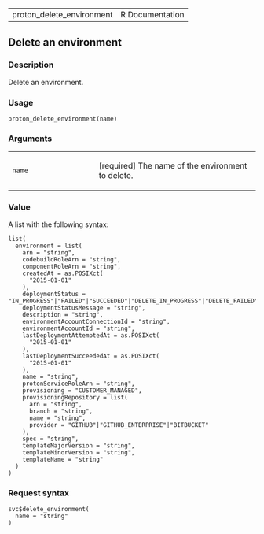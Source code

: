 <table style="width: 100%;">
<tbody>
<tr class="odd">
<td>proton_delete_environment</td>
<td style="text-align: right;">R Documentation</td>
</tr>
</tbody>
</table>

## Delete an environment

### Description

Delete an environment.

### Usage

    proton_delete_environment(name)

### Arguments

<table>
<colgroup>
<col style="width: 35%" />
<col style="width: 65%" />
</colgroup>
<tbody>
<tr class="odd">
<td><code id="proton_delete_environment_:_name">name</code></td>
<td><p>[required] The name of the environment to delete.</p></td>
</tr>
</tbody>
</table>

### Value

A list with the following syntax:

    list(
      environment = list(
        arn = "string",
        codebuildRoleArn = "string",
        componentRoleArn = "string",
        createdAt = as.POSIXct(
          "2015-01-01"
        ),
        deploymentStatus = "IN_PROGRESS"|"FAILED"|"SUCCEEDED"|"DELETE_IN_PROGRESS"|"DELETE_FAILED"|"DELETE_COMPLETE"|"CANCELLING"|"CANCELLED",
        deploymentStatusMessage = "string",
        description = "string",
        environmentAccountConnectionId = "string",
        environmentAccountId = "string",
        lastDeploymentAttemptedAt = as.POSIXct(
          "2015-01-01"
        ),
        lastDeploymentSucceededAt = as.POSIXct(
          "2015-01-01"
        ),
        name = "string",
        protonServiceRoleArn = "string",
        provisioning = "CUSTOMER_MANAGED",
        provisioningRepository = list(
          arn = "string",
          branch = "string",
          name = "string",
          provider = "GITHUB"|"GITHUB_ENTERPRISE"|"BITBUCKET"
        ),
        spec = "string",
        templateMajorVersion = "string",
        templateMinorVersion = "string",
        templateName = "string"
      )
    )

### Request syntax

    svc$delete_environment(
      name = "string"
    )
